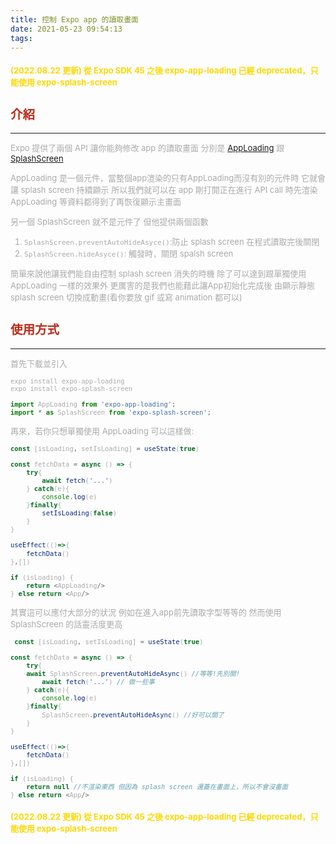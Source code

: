 ```yaml
---
title: 控制 Expo app 的讀取畫面
date: 2021-05-23 09:54:13
tags:
---
```


<font size="2" color="#aaa">


<font color='gold'>

#### (2022.08.22 更新) 從 Expo SDK 45 之後 expo-app-loading 已經 deprecated，只能使用 expo-splash-screen

</font>

## <font color="#BC2C1A">介紹</font>
---

Expo 提供了兩個 API
讓你能夠修改 app 的讀取畫面
分別是 [AppLoading](https://docs.expo.io/versions/latest/sdk/app-loading/) 跟 [SplashScreen](https://docs.expo.io/versions/v41.0.0/sdk/splash-screen/)

AppLoading 是一個元件，當整個app渲染的只有AppLoading而沒有別的元件時
它就會讓 splash screen 持續顯示
所以我們就可以在 app 剛打開正在進行 API call 時先渲染 AppLoading 
等資料都得到了再恢復顯示主畫面

另一個 SplashScreen 就不是元件了
但他提供兩個函數 

1. `SplashScreen.preventAutoHideAsyce()`:防止 splash screen 在程式讀取完後關閉
2. `SplashScreen.hideAsyce()`: 觸發時，關閉 spalsh screen 

簡單來說他讓我們能自由控制 splash screen 消失的時機
除了可以達到跟單獨使用 AppLoading 一樣的效果外
更厲害的是我們也能藉此讓App初始化完成後
由顯示靜態 splash screen 切換成動畫(看你要放 gif 或寫 animation 都可以)

## <font color="#BC2C1A">使用方式</font>
---

首先下載並引入

```
expo install expo-app-loading
expo install expo-splash-screen
```

```javascript
import AppLoading from 'expo-app-loading';
import * as SplashScreen from 'expo-splash-screen';
```

再來，若你只想單獨使用 AppLoading 可以這樣做:

```javascript
const [isLoading, setIsLoading] = useState(true)

const fetchData = async () => {
    try{
        await fetch('...')
    } catch(e){
        console.log(e)
    }finally{
        setIsLoading(false)
    }
}

useEffect(()=>{
    fetchData()
},[])

if (isLoading) {
    return <AppLoading/>
} else return <App/>
```

其實這可以應付大部分的狀況
例如在進入app前先讀取字型等等的
然而使用 SplashScreen 的話靈活度更高

```javascript
 const [isLoading, setIsLoading] = useState(true)

const fetchData = async () => {
    try{
    await SplashScreen.preventAutoHideAsync() //等等!先別關!
        await fetch('...') // 做一些事
    } catch(e){
        console.log(e)
    }finally{
        SplashScreen.preventAutoHideAsync() //好可以關了
    }
}

useEffect(()=>{
    fetchData()
},[])

if (isLoading) {
    return null //不渲染東西 但因為 splash screen 還蓋在畫面上，所以不會沒畫面
} else return <App/>
```

<font color='gold'>

#### (2022.08.22 更新) 從 Expo SDK 45 之後 expo-app-loading 已經 deprecated，只能使用 expo-splash-screen

</font>